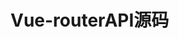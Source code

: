 <div id="metaData" createTime="2020-08-10 17:40:00" category="学习笔记" tags="前端;vue" title="Vue-routerAPI源码"></div>

# Vue-routerAPI源码







